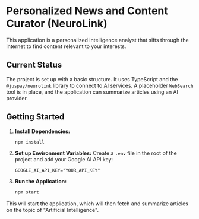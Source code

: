 # Personalized News and Content Curator (NeuroLink)

This application is a personalized intelligence analyst that sifts through the internet to find content relevant to your interests.

## Current Status

The project is set up with a basic structure. It uses TypeScript and the `@juspay/neurolink` library to connect to AI services. A placeholder `WebSearch` tool is in place, and the application can summarize articles using an AI provider.

## Getting Started

1.  **Install Dependencies:**
    ```bash
    npm install
    ```

2.  **Set up Environment Variables:**
    Create a `.env` file in the root of the project and add your Google AI API key:
    ```
    GOOGLE_AI_API_KEY="YOUR_API_KEY"
    ```

3.  **Run the Application:**
    ```bash
    npm start
    ```

This will start the application, which will then fetch and summarize articles on the topic of "Artificial Intelligence".
